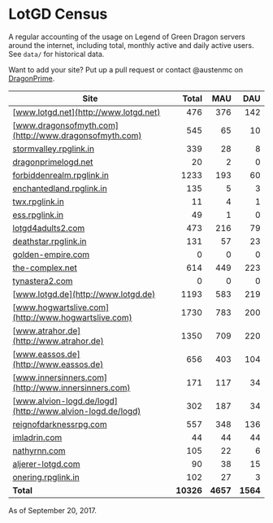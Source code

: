 # LotGD Census
A regular accounting of the usage on Legend of Green Dragon servers around the internet, including total, monthly active and daily active users. See `data/` for historical data.

Want to add your site? Put up a pull request or contact @austenmc on [DragonPrime](http://dragonprime.net).


Site | Total | MAU | DAU
--- | ---:| ---:| ---:
[www.lotgd.net](http://www.lotgd.net)|476|376|142
[www.dragonsofmyth.com](http://www.dragonsofmyth.com)|545|65|10
[stormvalley.rpglink.in](http://stormvalley.rpglink.in)|339|28|8
[dragonprimelogd.net](http://dragonprimelogd.net)|20|2|0
[forbiddenrealm.rpglink.in](http://forbiddenrealm.rpglink.in)|1233|193|60
[enchantedland.rpglink.in](http://enchantedland.rpglink.in)|135|5|3
[twx.rpglink.in](http://twx.rpglink.in)|11|4|1
[ess.rpglink.in](http://ess.rpglink.in)|49|1|0
[lotgd4adults2.com](http://lotgd4adults2.com)|473|216|79
[deathstar.rpglink.in](http://deathstar.rpglink.in)|131|57|23
[golden-empire.com](http://golden-empire.com)|0|0|0
[the-complex.net](http://the-complex.net)|614|449|223
[tynastera2.com](http://tynastera2.com)|0|0|0
[www.lotgd.de](http://www.lotgd.de)|1193|583|219
[www.hogwartslive.com](http://www.hogwartslive.com)|1730|783|200
[www.atrahor.de](http://www.atrahor.de)|1350|709|220
[www.eassos.de](http://www.eassos.de)|656|403|104
[www.innersinners.com](http://www.innersinners.com)|171|117|34
[www.alvion-logd.de/logd](http://www.alvion-logd.de/logd)|302|187|34
[reignofdarknessrpg.com](http://reignofdarknessrpg.com)|557|348|136
[imladrin.com](http://imladrin.com)|44|44|44
[nathyrnn.com](http://nathyrnn.com)|105|22|6
[aljerer-lotgd.com](http://aljerer-lotgd.com)|90|38|15
[onering.rpglink.in](http://onering.rpglink.in)|102|27|3
**Total**|**10326**|**4657**|**1564**

As of September 20, 2017.
